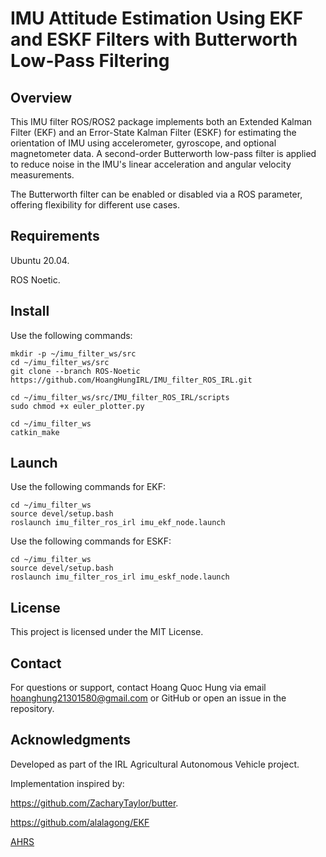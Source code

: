 # IMU Attitude Estimation Using EKF and ESKF Filters with Butterworth Low-Pass Filtering



## Overview

This IMU filter ROS/ROS2 package implements both an Extended Kalman Filter (EKF) and an Error-State Kalman Filter (ESKF) for estimating the orientation of IMU using accelerometer, gyroscope, and optional magnetometer data. A second-order Butterworth low-pass filter is applied to reduce noise in the IMU's linear acceleration and angular velocity measurements.

The Butterworth filter can be enabled or disabled via a ROS parameter, offering flexibility for different use cases.

## Requirements

Ubuntu 20.04.

ROS Noetic.

## Install

Use the following commands:

```
mkdir -p ~/imu_filter_ws/src
cd ~/imu_filter_ws/src
git clone --branch ROS-Noetic https://github.com/HoangHungIRL/IMU_filter_ROS_IRL.git

cd ~/imu_filter_ws/src/IMU_filter_ROS_IRL/scripts
sudo chmod +x euler_plotter.py

cd ~/imu_filter_ws
catkin_make
```
## Launch

Use the following commands for EKF:

```
cd ~/imu_filter_ws
source devel/setup.bash
roslaunch imu_filter_ros_irl imu_ekf_node.launch
```
Use the following commands for ESKF:

```
cd ~/imu_filter_ws
source devel/setup.bash
roslaunch imu_filter_ros_irl imu_eskf_node.launch
```

## License

This project is licensed under the MIT License.

## Contact

For questions or support, contact Hoang Quoc Hung via email hoanghung21301580@gmail.com or GitHub or open an issue in the repository.

## Acknowledgments


Developed as part of the IRL Agricultural Autonomous Vehicle project.


Implementation inspired by:

https://github.com/ZacharyTaylor/butter.

https://github.com/alalagong/EKF

[AHRS ](https://ahrs.readthedocs.io/en/latest/)

